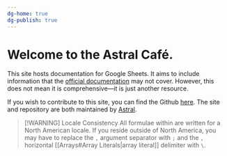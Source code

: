 ```yaml
---
dg-home: true
dg-publish: true
---
```

# Welcome to the Astral Café.
This site hosts documentation for Google Sheets. It aims to include information that the [official documentation](https://support.google.com/docs/table/25273) may not cover. However, this does not mean it is comprehensive—it is just another resource.

If you wish to contribute to this site, you can find the Github [here](https://github.com/Astral1119/GSheet-Docs). The site and repository are both maintained by [Astral](https://docs.google.com/spreadsheets/d/1hIG_JbgGw7hbJmct2re2ySFZaC-LfrRA_IZN8Ghi2gY/edit#gid=1853561868).

> [!WARNING] Locale Consistency
> All formulae within are written for a North American locale. If you reside outside of North America, you may have to replace the `,` argument separator with `;` and the `,` horizontal [[Arrays#Array Literals|array literal]] delimiter with `\`.
